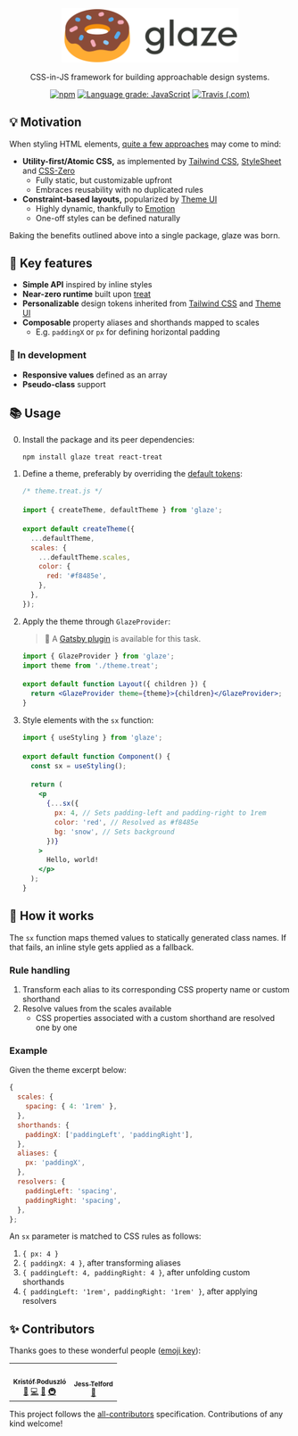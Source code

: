 <p align="center">
  <img alt="glaze" src="https://raw.githubusercontent.com/kripod/glaze/master/assets/logo.svg?sanitize=true" width="317">
</p>

<p align="center">
  CSS-in-JS framework for building approachable design systems.
</p>

<p align="center">
  <a href="https://www.npmjs.com/package/glaze"><img alt="npm" src="https://img.shields.io/npm/v/glaze"></a>
  <a href="https://lgtm.com/projects/g/kripod/glaze/context:javascript"><img alt="Language grade: JavaScript" src="https://img.shields.io/lgtm/grade/javascript/g/kripod/glaze.svg?logo=lgtm&logoWidth=18"/></a>
  <a href="https://travis-ci.com/github/kripod/glaze"><img alt="Travis (.com)" src="https://img.shields.io/travis/com/kripod/glaze"></a>
</p>

## 💡 Motivation

When styling HTML elements, [quite a few approaches](https://seek-oss.github.io/treat/background#backstory) may come to mind:

- **Utility-first/Atomic CSS,** as implemented by [Tailwind CSS][], [StyleSheet][] and [CSS-Zero][]
  - Fully static, but customizable upfront
  - Embraces reusability with no duplicated rules
- **Constraint-based layouts,** popularized by [Theme UI][]
  - Highly dynamic, thankfully to [Emotion][]
  - One-off styles can be defined naturally

Baking the benefits outlined above into a single package, glaze was born.

## 🚀 Key features

- **Simple API** inspired by inline styles
- **Near-zero runtime** built upon [treat][]
- **Personalizable** design tokens inherited from [Tailwind CSS][] and [Theme UI][]
- **Composable** property aliases and shorthands mapped to scales
  - E.g. `paddingX` or `px` for defining horizontal padding

### 🚧 In development

- **Responsive values** defined as an array
- **Pseudo-class** support

## 📚 Usage

0. Install the package and its peer dependencies:

   ```sh
   npm install glaze treat react-treat
   ```

1. Define a theme, preferably by overriding the [default tokens](https://github.com/kripod/glaze/blob/master/packages/glaze/src/theme.ts):

   ```js
   /* theme.treat.js */

   import { createTheme, defaultTheme } from 'glaze';

   export default createTheme({
     ...defaultTheme,
     scales: {
       ...defaultTheme.scales,
       color: {
         red: '#f8485e',
       },
     },
   });
   ```

2. Apply the theme through `GlazeProvider`:

   > 📝 A [Gatsby plugin](https://www.npmjs.com/package/gatsby-plugin-glaze) is available for this task.

   ```jsx
   import { GlazeProvider } from 'glaze';
   import theme from './theme.treat';

   export default function Layout({ children }) {
     return <GlazeProvider theme={theme}>{children}</GlazeProvider>;
   }
   ```

3. Style elements with the `sx` function:

   ```jsx
   import { useStyling } from 'glaze';

   export default function Component() {
     const sx = useStyling();

     return (
       <p
         {...sx({
           px: 4, // Sets padding-left and padding-right to 1rem
           color: 'red', // Resolved as #f8485e
           bg: 'snow', // Sets background
         })}
       >
         Hello, world!
       </p>
     );
   }
   ```

## 🤔 How it works

The `sx` function maps themed values to statically generated class names. If that fails, an inline style gets applied as a fallback.

### Rule handling

1. Transform each alias to its corresponding CSS property name or custom shorthand
2. Resolve values from the scales available
   - CSS properties associated with a custom shorthand are resolved one by one

### Example

Given the theme excerpt below:

```js
{
  scales: {
    spacing: { 4: '1rem' },
  },
  shorthands: {
    paddingX: ['paddingLeft', 'paddingRight'],
  },
  aliases: {
    px: 'paddingX',
  },
  resolvers: {
    paddingLeft: 'spacing',
    paddingRight: 'spacing',
  },
};
```

An `sx` parameter is matched to CSS rules as follows:

1. `{ px: 4 }`
2. `{ paddingX: 4 }`, after transforming aliases
3. `{ paddingLeft: 4, paddingRight: 4 }`, after unfolding custom shorthands
4. `{ paddingLeft: '1rem', paddingRight: '1rem' }`, after applying resolvers

## ✨ Contributors

Thanks goes to these wonderful people ([emoji key](https://allcontributors.org/docs/en/emoji-key)):

<!-- ALL-CONTRIBUTORS-LIST:START - Do not remove or modify this section -->
<!-- prettier-ignore-start -->
<!-- markdownlint-disable -->
<table>
  <tr>
    <td align="center"><a href="https://github.com/kripod"><img src="https://avatars3.githubusercontent.com/u/14854048?v=4" width="100px;" alt=""/><br /><sub><b>Kristóf Poduszló</b></sub></a><br /><a href="#maintenance-kripod" title="Maintenance">🚧</a> <a href="https://github.com/kripod/glaze/commits?author=kripod" title="Code">💻</a> <a href="#ideas-kripod" title="Ideas, Planning, & Feedback">🤔</a> <a href="#infra-kripod" title="Infrastructure (Hosting, Build-Tools, etc)">🚇</a></td>
    <td align="center"><a href="http://jes.st/about"><img src="https://avatars1.githubusercontent.com/u/612020?v=4" width="100px;" alt=""/><br /><sub><b>Jess Telford</b></sub></a><br /><a href="https://github.com/kripod/glaze/commits?author=jesstelford" title="Documentation">📖</a></td>
  </tr>
</table>

<!-- markdownlint-enable -->
<!-- prettier-ignore-end -->

<!-- ALL-CONTRIBUTORS-LIST:END -->

This project follows the [all-contributors](https://github.com/all-contributors/all-contributors) specification. Contributions of any kind welcome!

[tailwind css]: https://tailwindcss.com/
[stylesheet]: https://github.com/giuseppeg/style-sheet
[css-zero]: https://github.com/CraigCav/css-zero
[theme ui]: https://theme-ui.com/
[emotion]: https://emotion.sh/
[treat]: https://seek-oss.github.io/treat/
